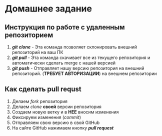 # Домашнее задание #


## Инструкция по работе с удаленным репозиторием ##

1.  _**git clone**_ - Эта команда позволяет склонировать внешний репозиторий на ваш ПК
2. _**git pull**_ - Эта команда скачивает все из текущего репозитория и автоматически сделать merge с нашей версией
3. _**git push**_ - Отправляет нашу версию репозитория на внешний репозиторий. (**ТРЕБУЕТ АВТОРИЗАЦИИ**) на внешнем репозитории

## Как сделать pull requst ##

1. Делаем *fork* репозитория
2. Делаем *clone* **своей** версии репозитория
3. Создаем новую ветку и в **НЕЕ** вносим изменения 
4. Фиксируем изменения    (*commit*)
5. Отправляем свою версию в свой GitHub
6. На сайте GitHub нажимаем кнопку ***pull request*** 
